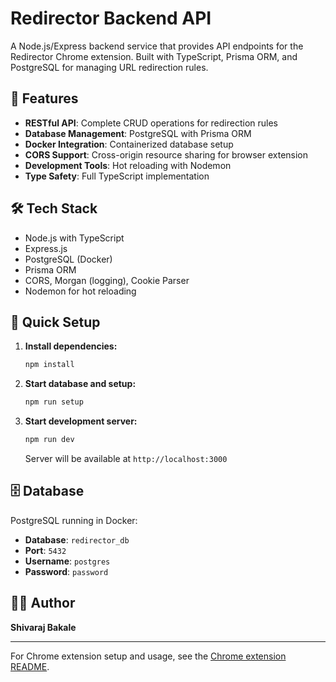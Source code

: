 # Redirector Backend API

A Node.js/Express backend service that provides API endpoints for the Redirector Chrome extension. Built with TypeScript, Prisma ORM, and PostgreSQL for managing URL redirection rules.

## 🚀 Features

- **RESTful API**: Complete CRUD operations for redirection rules
- **Database Management**: PostgreSQL with Prisma ORM
- **Docker Integration**: Containerized database setup
- **CORS Support**: Cross-origin resource sharing for browser extension
- **Development Tools**: Hot reloading with Nodemon
- **Type Safety**: Full TypeScript implementation

## 🛠️ Tech Stack

- Node.js with TypeScript
- Express.js
- PostgreSQL (Docker)
- Prisma ORM
- CORS, Morgan (logging), Cookie Parser
- Nodemon for hot reloading

## 🚀 Quick Setup

1. **Install dependencies:**
   ```bash
   npm install
   ```

2. **Start database and setup:**
   ```bash
   npm run setup
   ```

3. **Start development server:**
   ```bash
   npm run dev
   ```
   Server will be available at `http://localhost:3000`

## 🗄️ Database

PostgreSQL running in Docker:
- **Database**: `redirector_db`
- **Port**: `5432`
- **Username**: `postgres`
- **Password**: `password`


## 👨‍💻 Author

**Shivaraj Bakale**

---

For Chrome extension setup and usage, see the [Chrome extension README](../chrome/README.md).
